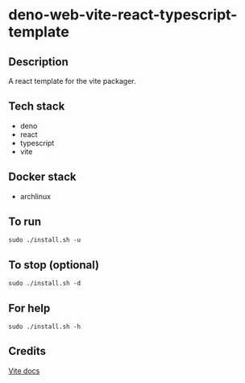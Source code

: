 # deno-web-vite-react-typescript-template

## Description
A react template for the vite packager.

## Tech stack
- deno
- react
- typescript
- vite

## Docker stack
- archlinux

## To run
`sudo ./install.sh -u`

## To stop (optional)
`sudo ./install.sh -d`

## For help
`sudo ./install.sh -h`

## Credits
[Vite docs](https://vitejs.dev/guide/)